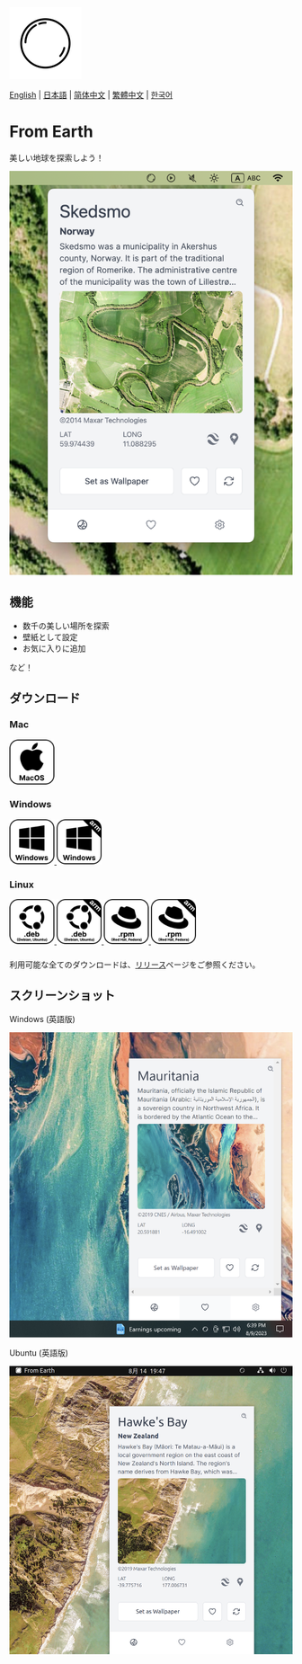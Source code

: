 <img src="./assets/icon.png" alt="logo" width="128">

[English](./README.md) | [日本語](./README.ja.md) | [简体中文](./README.zh-CN.md) | [繁體中文](./README.zh-TW.md) | [한국어](./README.ko.md)

# From Earth

美しい地球を探索しよう！

<img src="./assets/Screenshot 2023-08-14 at 19.30.13.png" width="512">

## 機能

- 数千の美しい場所を探索
- 壁紙として設定
- お気に入りに追加

など！

## ダウンロード

### Mac

<a href="https://github.com/owfdr/from-earth/releases/download/v1.1.0/From.Earth-darwin-universal-1.1.0.zip">
    <img src="assets/macos.svg" alt="MacOS" width="80">
</a>

### Windows

<a href="https://github.com/owfdr/from-earth/releases/download/v1.1.0/From.Earth-win32-x64-1.1.0.zip">
    <img src="assets/windows.svg" alt="Windows" width="80">
</a>
<a href="https://github.com/owfdr/from-earth/releases/download/v1.1.0/From.Earth-win32-arm64-1.1.0.zip">
    <img src="assets/windows-arm64.svg" alt="Windows arm64" width="80">
</a>

### Linux

<a href="https://github.com/owfdr/from-earth/releases/download/v1.1.0/from-earth_1.1.0_amd64.deb">
    <img src="assets/debian.svg" alt="Debian" width="80">
</a>
    <a href="https://github.com/owfdr/from-earth/releases/download/v1.1.0/from-earth_1.1.0_arm64.deb">
    <img src="assets/debian-arm64.svg" alt="Debian arm64" width="80">
</a>
<a href="https://github.com/owfdr/from-earth/releases/download/v1.1.0/from-earth-1.1.0-1.x86_64.rpm">
    <img src="assets/red-hat.svg" alt="Red Hat" width="80">
</a>
    <a href="https://github.com/owfdr/from-earth/releases/download/v1.1.0/from-earth-1.1.0-1.arm64.rpm">
    <img src="assets/red-hat-arm64.svg" alt="Red Hat arm64" width="80">
</a>

###

利用可能な全てのダウンロードは、[リリース](https://github.com/owfdr/from-earth/releases/latest)ページをご参照ください。

## スクリーンショット

Windows (英語版)

<img src="./assets/Screenshot 2023-08-09 at 18.39.17.png" width="512">

Ubuntu (英語版)

<img src="./assets/Screenshot 2023-08-14 at 19.47.17.png" width="512">
